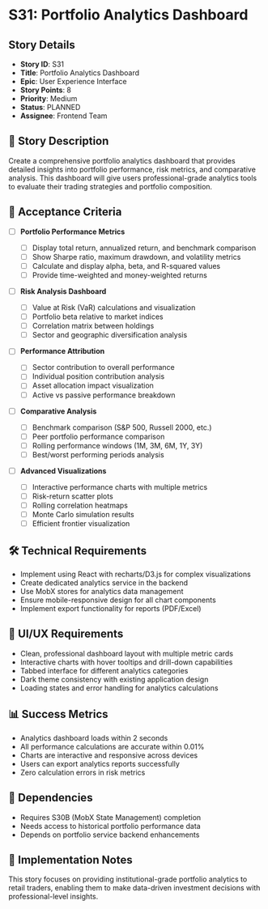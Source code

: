 # S31: Portfolio Analytics Dashboard

## Story Details

- **Story ID**: S31
- **Title**: Portfolio Analytics Dashboard
- **Epic**: User Experience Interface
- **Story Points**: 8
- **Priority**: Medium
- **Status**: PLANNED
- **Assignee**: Frontend Team

## 📝 Story Description

Create a comprehensive portfolio analytics dashboard that provides detailed insights into portfolio performance, risk metrics, and comparative analysis. This dashboard will give users professional-grade analytics tools to evaluate their trading strategies and portfolio composition.

## 🎯 Acceptance Criteria

- [ ] **Portfolio Performance Metrics**

  - [ ] Display total return, annualized return, and benchmark comparison
  - [ ] Show Sharpe ratio, maximum drawdown, and volatility metrics
  - [ ] Calculate and display alpha, beta, and R-squared values
  - [ ] Provide time-weighted and money-weighted returns

- [ ] **Risk Analysis Dashboard**

  - [ ] Value at Risk (VaR) calculations and visualization
  - [ ] Portfolio beta relative to market indices
  - [ ] Correlation matrix between holdings
  - [ ] Sector and geographic diversification analysis

- [ ] **Performance Attribution**

  - [ ] Sector contribution to overall performance
  - [ ] Individual position contribution analysis
  - [ ] Asset allocation impact visualization
  - [ ] Active vs passive performance breakdown

- [ ] **Comparative Analysis**

  - [ ] Benchmark comparison (S&P 500, Russell 2000, etc.)
  - [ ] Peer portfolio performance comparison
  - [ ] Rolling performance windows (1M, 3M, 6M, 1Y, 3Y)
  - [ ] Best/worst performing periods analysis

- [ ] **Advanced Visualizations**
  - [ ] Interactive performance charts with multiple metrics
  - [ ] Risk-return scatter plots
  - [ ] Rolling correlation heatmaps
  - [ ] Monte Carlo simulation results
  - [ ] Efficient frontier visualization

## 🛠️ Technical Requirements

- Implement using React with recharts/D3.js for complex visualizations
- Create dedicated analytics service in the backend
- Use MobX stores for analytics data management
- Ensure mobile-responsive design for all chart components
- Implement export functionality for reports (PDF/Excel)

## 🎨 UI/UX Requirements

- Clean, professional dashboard layout with multiple metric cards
- Interactive charts with hover tooltips and drill-down capabilities
- Tabbed interface for different analytics categories
- Dark theme consistency with existing application design
- Loading states and error handling for analytics calculations

## 📊 Success Metrics

- Analytics dashboard loads within 2 seconds
- All performance calculations are accurate within 0.01%
- Charts are interactive and responsive across devices
- Users can export analytics reports successfully
- Zero calculation errors in risk metrics

## 🔄 Dependencies

- Requires S30B (MobX State Management) completion
- Needs access to historical portfolio performance data
- Depends on portfolio service backend enhancements

## 📝 Implementation Notes

This story focuses on providing institutional-grade portfolio analytics to retail traders, enabling them to make data-driven investment decisions with professional-level insights.
